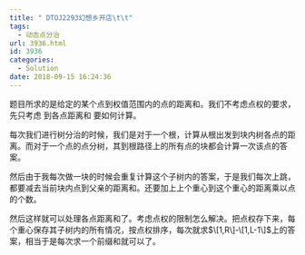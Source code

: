 ```yaml
---
title: " DTOJ2293幻想乡开店\t\t"
tags:
  - 动态点分治
url: 3936.html
id: 3936
categories:
  - Solution
date: 2018-09-15 16:24:36
---
```


题目所求的是给定的某个点到权值范围内的点的距离和。我们不考虑点权的要求，先只考虑 到各点距离和 要如何计算。

每次我们进行树分治的时候，我们是对于一个根，计算从根出发到块内树各点的距离。而对于一个点的点分树，其到根路径上的所有点的块都会计算一次该点的答案。

然后由于我每次做一块的时候会重复计算这个子树内的答案，于是我们每次上跳，都要减去当前块内点到父亲的距离和。还要加上上个重心到这个重心的距离乘以点的个数。

然后这样就可以处理各点距离和了。考虑点权的限制怎么解决。把点权存下来，每个重心保存其子树内的所有情况，按点权排序，每次就求$\[1,R\]-\[1,L-1\]$上的答案，相当于是每次求一个前缀和就可以了。
